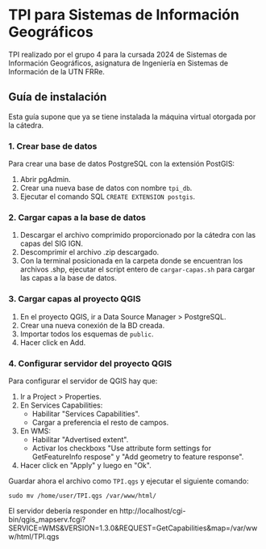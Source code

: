 # TPI para Sistemas de Información Geográficos

TPI realizado por el grupo 4 para la cursada 2024 de Sistemas de Información Geográficos, asignatura de Ingeniería en Sistemas de Información de la UTN FRRe.

## Guía de instalación

Esta guía supone que ya se tiene instalada la máquina virtual otorgada por la cátedra.

### 1. Crear base de datos

Para crear una base de datos PostgreSQL con la extensión PostGIS:

1. Abrir pgAdmin.
2. Crear una nueva base de datos con nombre `tpi_db`.
3. Ejecutar el comando SQL `CREATE EXTENSION postgis`.

### 2. Cargar capas a la base de datos

1. Descargar el archivo comprimido proporcionado por la cátedra con las capas del SIG IGN.
2. Descomprimir el archivo .zip descargado.
3. Con la terminal posicionada en la carpeta donde se encuentran los archivos .shp, ejecutar el script entero de `cargar-capas.sh` para cargar las capas a la base de datos.

### 3. Cargar capas al proyecto QGIS

1. En el proyecto QGIS, ir a Data Source Manager > PostgreSQL.
2. Crear una nueva conexión de la BD creada.
3. Importar todos los esquemas de `public`.
4. Hacer click en Add.

### 4. Configurar servidor del proyecto QGIS

Para configurar el servidor de QGIS hay que:

1. Ir a Project > Properties.
2. En Services Capabilities:
   - Habilitar "Services Capabilities".
   - Cargar a preferencia el resto de campos.
3. En WMS:
   - Habilitar "Advertised extent".
   - Activar los checkboxs "Use attribute form settings for GetFeatureInfo respose" y "Add geometry to feature response".
4. Hacer click en "Apply" y luego en "Ok".

Guardar ahora el archivo como `TPI.qgs` y ejecutar el siguiente comando:

```
sudo mv /home/user/TPI.qgs /var/www/html/
```

El servidor debería responder en http://localhost/cgi-bin/qgis_mapserv.fcgi?SERVICE=WMS&VERSION=1.3.0&REQUEST=GetCapabilities&map=/var/www/html/TPI.qgs
